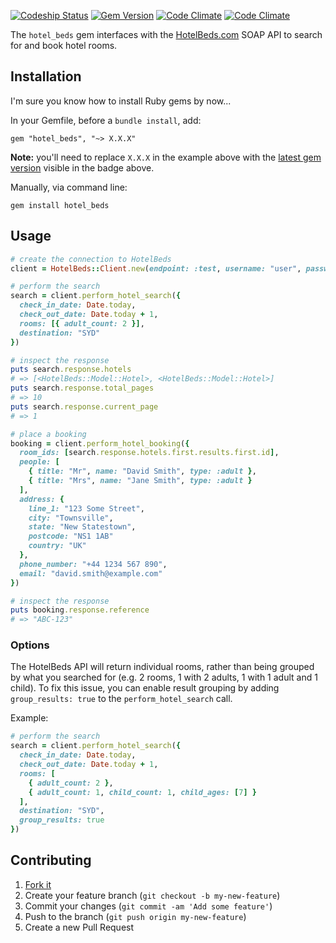 [![Codeship Status](https://www.codeship.io/projects/808271e0-e973-0131-1052-5240ebfefa5a/status)](https://www.codeship.io/projects/26188) [![Gem Version](https://badge.fury.io/rb/hotel_beds.svg)](https://rubygems.org/gems/hotel_beds) [![Code Climate](https://codeclimate.com/github/platformq/hotel_beds.png)](https://codeclimate.com/github/platformq/hotel_beds) [![Code Climate](https://codeclimate.com/github/platformq/hotel_beds/coverage.png)](https://codeclimate.com/github/platformq/hotel_beds)

The `hotel_beds` gem interfaces with the [HotelBeds.com](http://www.hotelbeds.com/) SOAP API to search for and book hotel rooms.

## Installation

I'm sure you know how to install Ruby gems by now...

In your Gemfile, before a `bundle install`, add:

    gem "hotel_beds", "~> X.X.X"

**Note:** you'll need to replace `X.X.X` in the example above with the [latest gem version](https://rubygems.org/gems/hotel_beds) visible in the badge above.

Manually, via command line:

    gem install hotel_beds

## Usage

```ruby
# create the connection to HotelBeds
client = HotelBeds::Client.new(endpoint: :test, username: "user", password: "pass")

# perform the search
search = client.perform_hotel_search({
  check_in_date: Date.today,
  check_out_date: Date.today + 1,
  rooms: [{ adult_count: 2 }],
  destination: "SYD"
})

# inspect the response
puts search.response.hotels
# => [<HotelBeds::Model::Hotel>, <HotelBeds::Model::Hotel>]
puts search.response.total_pages
# => 10
puts search.response.current_page
# => 1

# place a booking
booking = client.perform_hotel_booking({
  room_ids: [search.response.hotels.first.results.first.id],
  people: [
    { title: "Mr", name: "David Smith", type: :adult },
    { title: "Mrs", name: "Jane Smith", type: :adult }
  ],
  address: {
    line_1: "123 Some Street",
    city: "Townsville",
    state: "New Statestown",
    postcode: "NS1 1AB"
    country: "UK"
  },
  phone_number: "+44 1234 567 890",
  email: "david.smith@example.com"
})

# inspect the response
puts booking.response.reference
# => "ABC-123"
```

### Options

The HotelBeds API will return individual rooms, rather than being grouped by what you searched for (e.g. 2 rooms, 1 with 2 adults, 1 with 1 adult and 1 child). To fix this issue, you can enable result grouping by adding `group_results: true` to the `perform_hotel_search` call.

Example:

```ruby
# perform the search
search = client.perform_hotel_search({
  check_in_date: Date.today,
  check_out_date: Date.today + 1,
  rooms: [
    { adult_count: 2 },
    { adult_count: 1, child_count: 1, child_ages: [7] }
  ],
  destination: "SYD",
  group_results: true
})
```

## Contributing

1. [Fork it](https://github.com/platformq/hotel_beds/fork)
2. Create your feature branch (`git checkout -b my-new-feature`)
3. Commit your changes (`git commit -am 'Add some feature'`)
4. Push to the branch (`git push origin my-new-feature`)
5. Create a new Pull Request
